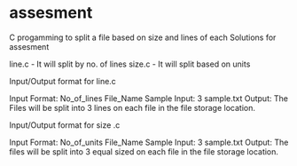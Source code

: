 # assesment
C progamming to split a file based on size and lines of each
Solutions for assesment

line.c - It will split by no. of lines
size.c - It will split based on units


Input/Output format for line.c

Input Format: No_of_lines File_Name
Sample Input: 3 sample.txt
Output: The Files will be split into 3 lines on each file in the file storage location.


Input/Output format for size .c

Input Format: No_of_units File_Name
Sample Input: 3 sample.txt
Output: The files will be split into 3 equal sized on each file in the file storage location.

